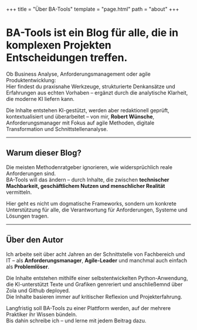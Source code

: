 +++
title = "Über BA-Tools"
template = "page.html"
path = "about"
+++

# BA-Tools ist ein Blog für alle, die in komplexen Projekten Entscheidungen treffen.

Ob Business Analyse, Anforderungsmanagement oder agile Produktentwicklung:  
Hier findest du praxisnahe Werkzeuge, strukturierte Denkansätze und Erfahrungen aus echten Vorhaben – ergänzt durch die analytische Klarheit, die moderne KI liefern kann.

Die Inhalte entstehen KI-gestützt, werden aber redaktionell geprüft, kontextualisiert und überarbeitet – von mir, **Robert Wünsche**, Anforderungsmanager mit Fokus auf agile Methoden, digitale Transformation und Schnittstellenanalyse.

---

## Warum dieser Blog?

Die meisten Methodenratgeber ignorieren, wie widersprüchlich reale Anforderungen sind.  
BA-Tools will das ändern – durch Inhalte, die zwischen **technischer Machbarkeit, geschäftlichem Nutzen und menschlicher Realität** vermitteln.

Hier geht es nicht um dogmatische Frameworks, sondern um konkrete Unterstützung für alle, die Verantwortung für Anforderungen, Systeme und Lösungen tragen.

---

## Über den Autor

Ich arbeite seit über acht Jahren an der Schnittstelle von Fachbereich und IT – als **Anforderungsmanager**, **Agile-Leader** und manchmal auch einfach als **Problemlöser**.

Die Inhalte entstehen mithilfe einer selbstentwickelten Python-Anwendung, die KI-unterstützt Texte und Grafiken genreriert und anschließemnd über Zola und Github deployed.  
Die Inhalte basieren immer auf kritischer Reflexion und Projekterfahrung.

Langfristig soll BA-Tools zu einer Plattform werden, auf der mehrere Praktiker ihr Wissen bündeln.  
Bis dahin schreibe ich – und lerne mit jedem Beitrag dazu.